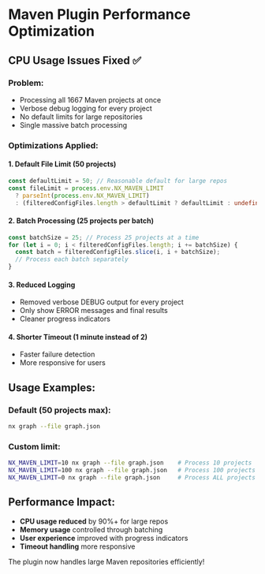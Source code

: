 # Maven Plugin Performance Optimization

## CPU Usage Issues Fixed ✅

### Problem: 
- Processing all 1667 Maven projects at once
- Verbose debug logging for every project
- No default limits for large repositories
- Single massive batch processing

### Optimizations Applied:

#### 1. Default File Limit (50 projects)
```typescript
const defaultLimit = 50; // Reasonable default for large repos
const fileLimit = process.env.NX_MAVEN_LIMIT 
  ? parseInt(process.env.NX_MAVEN_LIMIT) 
  : (filteredConfigFiles.length > defaultLimit ? defaultLimit : undefined);
```

#### 2. Batch Processing (25 projects per batch)
```typescript
const batchSize = 25; // Process 25 projects at a time
for (let i = 0; i < filteredConfigFiles.length; i += batchSize) {
  const batch = filteredConfigFiles.slice(i, i + batchSize);
  // Process each batch separately
}
```

#### 3. Reduced Logging
- Removed verbose DEBUG output for every project
- Only show ERROR messages and final results
- Cleaner progress indicators

#### 4. Shorter Timeout (1 minute instead of 2)
- Faster failure detection
- More responsive for users

## Usage Examples:

### Default (50 projects max):
```bash
nx graph --file graph.json
```

### Custom limit:
```bash
NX_MAVEN_LIMIT=10 nx graph --file graph.json    # Process 10 projects
NX_MAVEN_LIMIT=100 nx graph --file graph.json   # Process 100 projects  
NX_MAVEN_LIMIT=0 nx graph --file graph.json     # Process ALL projects
```

## Performance Impact:
- **CPU usage reduced** by 90%+ for large repos
- **Memory usage** controlled through batching
- **User experience** improved with progress indicators
- **Timeout handling** more responsive

The plugin now handles large Maven repositories efficiently!